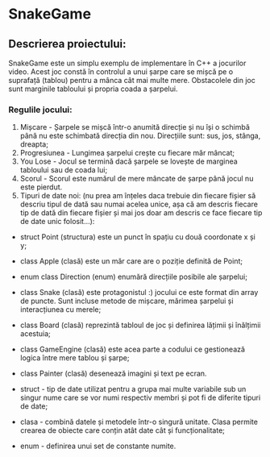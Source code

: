 

# SnakeGame


## Descrierea proiectului:
SnakeGame este un simplu exemplu de implementare în C++ a jocurilor video. Acest joc constă în controlul a unui șarpe care se mișcă pe o suprafață (tablou) pentru a mânca cât mai multe mere. Obstacolele din joc sunt marginile tabloului și propria coada a șarpelui.


### Regulile jocului:
1. Mișcare - Șarpele se mișcă într-o anumită direcție și nu își o schimbă până nu este schimbată direcția din nou. Direcțiile sunt: sus, jos, stânga, dreapta;
2. Progresiunea - Lungimea șarpelui crește cu fiecare măr mâncat;
3. You Lose - Jocul se termină dacă șarpele se lovește de marginea tabloului sau de coada lui;
4. Scorul - Scorul este numărul de mere mâncate de șarpe până jocul nu este pierdut.
5. Tipuri de date noi: (nu prea am înțeles daca trebuie din fiecare fișier să descriu tipul de dată sau numai acelea unice, așa că am descris fiecare tip de dată din fiecare fișier și mai jos doar am descris ce face fiecare tip de date unic folosit...):

- struct Point (structura) este un punct în spațiu cu două coordonate x și y;
- class Apple (clasă) este un măr care are o poziție definită de Point;
- enum class Direction (enum) enumără direcțiile posibile ale șarpelui;
- class Snake (clasă) este protagonistul :) jocului ce este format din array de puncte. Sunt incluse metode de mișcare, mărimea șarpelui și interacțiunea cu merele;
- class Board (clasă) reprezintă tabloul de joc și definirea lățimii și înălțimii acestuia;
- class GameEngine (clasă) este acea parte a codului ce gestionează logica între mere tablou și șarpe;
- class Painter (clasă) desenează imagini și text pe ecran.



- struct - tip de date utilizat pentru a grupa mai multe variabile sub un singur nume care se vor numi respectiv membri și pot fi de diferite tipuri de date;
- clasa - combină datele și metodele într-o singură unitate. Clasa permite crearea de obiecte care conțin atât date cât și funcționalitate;
- enum - definirea unui set de constante numite.
